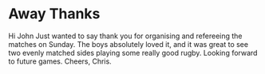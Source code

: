 # Away Thanks

Hi John
Just wanted to say thank you for organising and refereeing the matches on Sunday. The boys absolutely loved it, and it was great to see two evenly matched sides playing some really good rugby.
Looking forward to future games.
Cheers, Chris.
